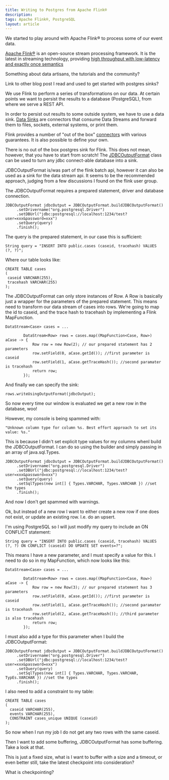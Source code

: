 ```yaml
---
title: Writing to Postgres from Apache Flink®
description: 
tags: Apache Flink®, PostgreSQL
layout: article
---
```


We started to play around with Apache Flink® to process some of our event data.

[Apache Flink®](https://flink.apache.org/ "Apache Flink® at apache.org") is an open-source stream processing framework. It is the latest in streaming technology, providing [high throughput with low-latency and exactly once semantics](http://data-artisans.com/high-throughput-low-latency-and-exactly-once-stream-processing-with-apache-flink/ "dataArtisans article introducing the power of flink")

Something about data artisans, the tutorials and the community?

Link to other blog post I read and used to get started with postgres sinks?

We use Flink to perform a series of transformations on our data. At certain points we want to persist the results to a database (PostgreSQL), from where we serve a REST API.

In order to persist out results to some outside system, we have to use a data sink. [Data Sinks](https://ci.apache.org/projects/flink/flink-docs-master/dev/datastream_api.html#data-sinks "Flink data sink documentation") are connectors that consume Data Streams and forward them to files, sockets, external systems, or print them.

Flink provides a number of "out of the box" [connectors](https://ci.apache.org/projects/flink/flink-docs-master/dev/connectors/index.html "out of the box connector documentation") with various guarantees. It is also possible to define your own.

There is no out of the box postgres sink for Flink. This does not mean, however, that you have to start from scratch! The [JDBCOutputFormat](https://github.com/apache/flink/blob/4d27f8f2deef9fad845ebc91cef121cf9b35f825/flink-connectors/flink-jdbc/src/main/java/org/apache/flink/api/java/io/jdbc/JDBCOutputFormat.java "github for JDBCOutputFormat") class can be used to turn any jdbc connect-able database into a sink.

JDBCOutputFormat is/was part of the flink batch api, however it can also be used as a sink for the data stream api. It seems to be the recommended approach, judging from a few discussions I found on the flink user group.

The JDBCOutputFormat requires a prepared statement, driver and database connection.

~~~~
JDBCOutputFormat jdbcOutput = JDBCOutputFormat.buildJDBCOutputFormat()
     .setDrivername("org.postgresql.Driver")
     .setDBUrl("jdbc:postgresql://localhost:1234/test?user=xxx&password=xxx")
     .setQuery(query)
     .finish();
~~~~

The query is the prepared statement, in our case this is sufficient:

`String query = "INSERT INTO public.cases (caseid, tracehash) VALUES (?, ?)";`

Where our table looks like:

~~~~
CREATE TABLE cases
(
 caseid VARCHAR(255),
 tracehash VARCHAR(255)
);
~~~~

The JDBCOutputFormat can only store instances of Row. A Row is basically just a wrapper for the parameters of the prepared statement. This means need to transform our data stream of cases into rows. We're going to map the id to caseid, and the trace hash to tracehash by implementing a Flink MapFunction.

~~~~
DataStream<Case> cases = ...
		
		DataStream<Row> rows = cases.map((MapFunction<Case, Row>) aCase -> {
			Row row = new Row(2); // our prepared statement has 2 parameters
			row.setField(0, aCase.getId()); //first parameter is caseid
			row.setField(1, aCase.getTraceHash()); //second paramater is tracehash
			return row;
		});
~~~~

And finally we can specify the sink:

`rows.writeUsingOutputFormat(jdbcOutput);`

So now every time our window is evaluated we get a new row in the database, woo!

However, my console is being spammed with:

`"Unknown column type for column %s. Best effort approach to set its value: %s."`

This is because I didn't set explicit type values for my columns whenI build the JDBCOutputFormat. I can do so using the builder and simply passing in an array of java.sql.Types.

~~~~
JDBCOutputFormat jdbcOutput = JDBCOutputFormat.buildJDBCOutputFormat()
     .setDrivername("org.postgresql.Driver")
     .setDBUrl("jdbc:postgresql://localhost:1234/test?user=xxx&password=xxx")
     .setQuery(query)
     .setSqlTypes(new int[] { Types.VARCHAR, Types.VARCHAR }) //set the types
     .finish();
~~~~

And now I don't get spammed with warnings.

Ok, but instead of a new row I want to either create a new row if one does not exist, or update an existing row. I.e. do an upsert.

I'm using PostgreSQL so I will just modify my query to include an ON CONFLICT statement:

`String query = "INSERT INTO public.cases (caseid, tracehash) VALUES (?, ?) ON CONFLICT (caseid) DO UPDATE SET events=?";`

This means I have a new parameter, and I must specify a value for this. I need to do so in my MapFunction, which now looks like this:

~~~~
DataStream<Case> cases = ...
		
		DataStream<Row> rows = cases.map((MapFunction<Case, Row>) aCase -> {
			Row row = new Row(3); // our prepared statement has 3 parameters
			row.setField(0, aCase.getId()); //first parameter is caseid
			row.setField(1, aCase.getTraceHash()); //second paramater is tracehash
			row.setField(2, aCase.getTraceHash()); //third parameter is also tracehash
			return row;
		});
~~~~

I must also add a type for this parameter when I build the JDBCOutputFormat:

~~~~
JDBCOutputFormat jdbcOutput = JDBCOutputFormat.buildJDBCOutputFormat()
     .setDrivername("org.postgresql.Driver")
     .setDBUrl("jdbc:postgresql://localhost:1234/test?user=xxx&password=xxx")
     .setQuery(query)
     .setSqlTypes(new int[] { Types.VARCHAR, Types.VARCHAR, TypEs.VARCHAR }) //set the types
     .finish();
~~~~

I also need to add a constraint to my table:

~~~~
CREATE TABLE cases
(
  caseid VARCHAR(255),
  events VARCHAR(255),
  CONSTRAINT cases_unique UNIQUE (caseid)
);
~~~~

So now when I run my job I do not get any two rows with the same caseid.

Then I want to add some buffering, JDBCOutputFormat has some buffering. Take a look at that.

This is just a fixed size, what is I want to buffer with a size and a timeout, or even better still, take the latest checkpoint into consideration?

What is checkpointing?



